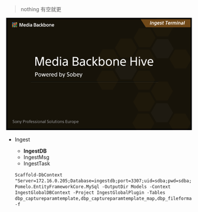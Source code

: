 > nothing
> 有空就更

![avatar](IngestSplash.png)

- Ingest
  - **IngestDB**
  - IngestMsg
  - IngestTask

  ```
  Scaffold-DbContext "Server=172.16.0.205;Database=ingestdb;port=3307;uid=sdba;pwd=sdba;" Pomelo.EntityFrameworkCore.MySql -OutputDir Models -Context IngestGlobalDBContext -Project IngestGlobalPlugin -Tables dbp_captureparamtemplate,dbp_captureparamtemplate_map,dbp_fileformatinfo,dbp_global,dbp_global_program,dbp_global_state -f
  ```
